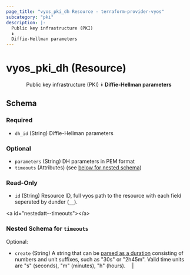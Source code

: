 ```yaml
---
page_title: "vyos_pki_dh Resource - terraform-provider-vyos"
subcategory: "pki"
description: |-
  Public key infrastructure (PKI)
  ⯯
  Diffie-Hellman parameters
---
```


# vyos_pki_dh (Resource)
<center>

Public key infrastructure (PKI)
⯯
**Diffie-Hellman parameters**


</center>

## Schema

### Required

- `dh_id` (String) Diffie-Hellman parameters

### Optional

- `parameters` (String) DH parameters in PEM format
- `timeouts` (Attributes) (see [below for nested schema](#nestedatt--timeouts))

### Read-Only

- `id` (String) Resource ID, full vyos path to the resource with each field seperated by dunder (`__`).

&lt;a id=&#34;nestedatt--timeouts&#34;&gt;&lt;/a&gt;
### Nested Schema for `timeouts`

Optional:

- `create` (String) A string that can be [parsed as a duration](https://pkg.go.dev/time#ParseDuration) consisting of numbers and unit suffixes, such as &#34;30s&#34; or &#34;2h45m&#34;. Valid time units are &#34;s&#34; (seconds), &#34;m&#34; (minutes), &#34;h&#34; (hours).  &emsp;|
